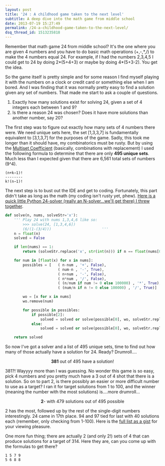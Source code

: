 ```yaml
---
layout: post
title: '24 : A childhood game taken to the next level'
subtitle: A deep dive into the math game from middle school
date: 2013-07-19 15:27:49
permalink: /24-a-childhood-game-taken-to-the-next-level/
dsq_thread_id: 1513235818
---
```


Remember that math game 24 from middle school? It's the one where you are given 4 numbers and you have to do basic math operations (+,-,\*,/) to make the 4 numbers equal 24. For example, if I had the numbers 2,3,4,5 I could get to 24 by doing 2\*(5+4+3) or maybe by doing 4*(5+3-2). You get the idea.

So the game itself is pretty simple and for some reason I find myself playing it with the numbers on a clock or credit card or something else when I am bored. And I was finding that it was normally pretty easy to find a solution given any set of numbers. That made me start to ask a couple of questions.

  1. Exactly how many solutions exist for solving 24, given a set of 4 integers each between 1 and 9?
  2. Is there a reason 24 was chosen? Does it have more solutions than another number, say 20?

The first step was to figure out exactly how many sets of 4 numbers there were. We need unique sets here, the set [1,3,3,7] is fundamentally equivalent to [3,1,3,7] for the purposes of the game. Sadly, this took me longer than it should have, my combinatorics must be rusty. But by using the [Multiset Coefficient](http://en.wikipedia.org/wiki/Multiset_coefficient#Counting_multisets) (basically, combinations with replacement) I used the following formula to determine that there are only **495 unique sets**. Much less than I expected given that there are 6,561 total sets of numbers (9^4).

```
(n+k−1)!
--------
k!(n−1)!
```

The next step is to bust out the IDE and get to coding. Fortunately, this part didn't take as long as the math (my coding isn't rusty yet, phew). [Here is a quick little Python 24-solver (really an N-solver...we'll get there) I threw together](https://gist.github.com/mattdodge/6043083).

```python
def solve(n, nums, solveStr='x'):
    ''' Play 24 with nums 1,3,4,6 like so:  
        >>> solve(24, [1,3,4,6])
        (6/(1-(3/4)))                       '''
    n = float(n)
    solved = False

    if len(nums) == 1: 
        return (solveStr.replace('x', str(int(n))) if n == float(nums[0]) else False)

    for num in [float(x) for x in nums]:
        possibles = [   ( n-num , '+', False),
                        ( num-n , '-', True),
                        ( n+num , '-', False),
                        ( n*num , '/', False),
                        ( (n/num if num != 0 else 100000) , '*', True),
                        ( (num/n if n != 0 else 100000) , '/', True)]

        wo = [x for x in nums]
        wo.remove(num)

        for possible in possibles:
            if possible[2]:
                solved = solved or solve(possible[0], wo, solveStr.replace('x', '(' + str(int(num)) + possible[1] + 'x)'))
            else:
                solved = solved or solve(possible[0], wo, solveStr.replace('x', '(x' + possible[1] + str(int(num)) + ')'))

    return solved
```

So now I've got a solver and a list of 495 unique sets, time to find out how many of those actually have a solution for 24. Ready? Drumroll....

<center>
  <strong>381</strong> out of 495 have a solution!
</center>

381?! Wayyyy more than I was guessing. No wonder this game is so easy, pick 4 numbers and you pretty much have a 3 out of 4 shot that there is a solution. So on to part 2, is there possibly an easier or more difficult number to use as a target? I ran it for target solutions from 1 to 100, and the winner (meaning the number with the most solutions) is....more drumroll...

<center>
  <strong>2</strong>- with 479 solutions out of 495 possible
</center>

2 has the most, followed up by the rest of the single-digit numbers interestingly. 24 came in 17th place. 94 and 97 tied for last with 40 solutions each (remember, only checking from 1-100). Here is the [full list as a gist](https://gist.github.com/mattdodge/efea6ca919f6f0522afe023fa80cd31c) for your viewing pleasure.

One more fun thing; there are actually 2 (and only 2!) sets of 4 that can produce solutions for a target of 314. Here they are, can you come up with the formulas to get there?

```
1 5 7 9
5 6 8 8
```
